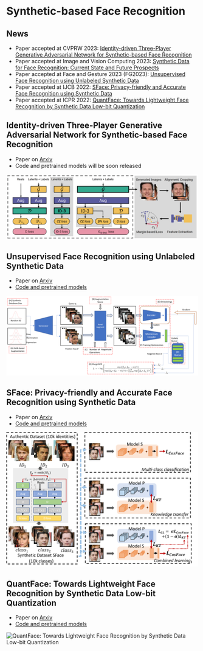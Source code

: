 # Synthetic-based Face Recognition

## News
- Paper accepted at CVPRW 2023: [Identity-driven Three-Player Generative Adversarial Network for Synthetic-based Face Recognition](#Identity-driven-three-player-generative-adversarial-network-for-synthetic-based-face-recognition)
- Paper accepted at Image and Vision Computing 2023: [Synthetic Data for Face Recognition: Current State and Future Prospects
](https://arxiv.org/abs/2305.01021)
- Paper accepted at Face and Gesture 2023 (FG2023): [Unsupervised Face Recognition using Unlabeled Synthetic Data](#Unsupervised-Face-Recognition-using-Unlabeled-Synthetic-Data)
- Paper accepted at IJCB 2022: [SFace: Privacy-friendly and Accurate Face Recognition using Synthetic Data](#SFace-Privacy-friendly-and-Accurate-Face-Recognition-using-Synthetic-Data)
- Paper accepted at ICPR 2022: [QuantFace: Towards Lightweight Face Recognition by Synthetic Data Low-bit Quantization](#quantface-towards-lightweight-face-recognition-by-synthetic-data-low-bit-quantization)

 


## Identity-driven Three-Player Generative Adversarial Network for Synthetic-based Face Recognition 

- Paper on [Arxiv](https://arxiv.org/abs/2305.00358)
- Code and pretrained models will be soon released

![Identity-driven Three-Player Generative Adversarial Network for Synthetic-based Face Recognition](images/overview_IDnet.png)



## Unsupervised Face Recognition using Unlabeled Synthetic Data

- Paper on [Arxiv](https://arxiv.org/abs/2211.07371)
- [Code and pretrained models](https://github.com/fdbtrs/Unsupervised-Face-Recognition-using-Unlabeled-Synthetic-Data)

![Unsupervised Face Recognition using Unlabeled Synthetic Data](https://github.com/fdbtrs/Unsupervised-Face-Recognition-using-Unlabeled-Synthetic-Data/blob/main/images/USynthFace_framework.png)


## SFace: Privacy-friendly and Accurate Face Recognition using Synthetic Data
- Paper on [Arxiv](https://arxiv.org/abs/2206.10520)
- [Code and pretrained models](https://github.com/fdbtrs/SFace-Privacy-friendly-and-Accurate-Face-Recognition-using-Synthetic-Data)

![SFace: Privacy-friendly and Accurate Face Recognition using Synthetic Data](https://github.com/fdbtrs/SFace-Privacy-friendly-and-Accurate-Face-Recognition-using-Synthetic-Data/blob/master/images/overview_v6.png)


## QuantFace: Towards Lightweight Face Recognition by Synthetic Data Low-bit Quantization
- Paper on [Arxiv](https://arxiv.org/abs/2206.10526)
- [Code and pretrained models](https://github.com/fdbtrs/QuantFace)

![QuantFace: Towards Lightweight Face Recognition by Synthetic Data Low-bit Quantization](https://github.com/fdbtrs/QuantFace/blob/master/plots/framework.png)


